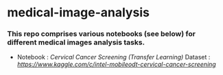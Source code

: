 # medical-image-analysis


### This repo comprises various notebooks (see below) for different medical images analysis tasks.

- Notebook : *Cervical Cancer Screening (Transfer Learning)*
 Dataset : *https://www.kaggle.com/c/intel-mobileodt-cervical-cancer-screening*
